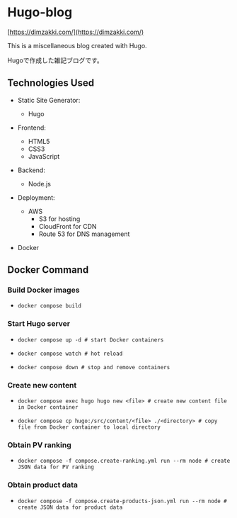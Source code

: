 # Hugo-blog

[https://dimzakki.com/](https://dimzakki.com/)

This is a miscellaneous blog created with Hugo.

Hugoで作成した雑記ブログです。

## Technologies Used

* Static Site Generator:
  * Hugo

* Frontend:
  * HTML5
  * CSS3
  * JavaScript

* Backend:
  * Node.js

* Deployment:
  * AWS
    * S3 for hosting
    * CloudFront for CDN
    * Route 53 for DNS management

* Docker

## Docker Command

### Build Docker images

* `docker compose build`

### Start Hugo server

* `docker compose up -d # start Docker containers` 

* `docker compose watch # hot reload`

* `docker compose down # stop and remove containers`

### Create new content

* `docker compose exec hugo hugo new <file> # create new content file in Docker container`

* `docker compose cp hugo:/src/content/<file> ./<directory> # copy file from Docker container to local directory`

### Obtain PV ranking

* `docker compose -f compose.create-ranking.yml run --rm node # create JSON data for PV ranking`

### Obtain product data

* `docker compose -f compose.create-products-json.yml run --rm node # create JSON data for product data`